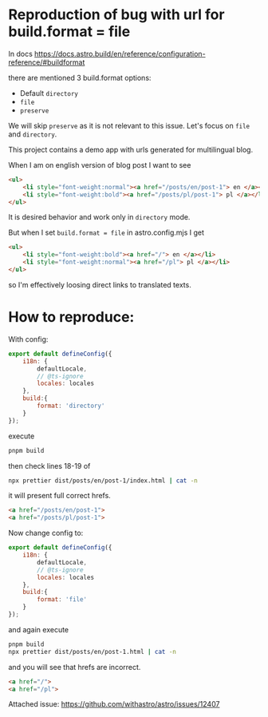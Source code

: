 # Reproduction of bug with url for build.format = file

In docs https://docs.astro.build/en/reference/configuration-reference/#buildformat

there are mentioned 3 build.format options:

- Default `directory`
- `file`
- `preserve`

We will skip `preserve` as it is not relevant to this issue. Let's focus on `file` and `directory`.

This project contains a demo app with urls generated for multilingual blog.

When I am on english version of blog post I want to see

```html
<ul>
    <li style="font-weight:normal"><a href="/posts/en/post-1"> en </a></li>
    <li style="font-weight:bold"><a href="/posts/pl/post-1"> pl </a></li>
</ul>
```

It is desired behavior and work only in `directory` mode.

But when I set `build.format = file` in astro.config.mjs I get

```html
<ul>
    <li style="font-weight:bold"><a href="/"> en </a></li>
    <li style="font-weight:normal"><a href="/pl"> pl </a></li>
</ul>
```

so I'm effectively loosing direct links to translated texts.

# How to reproduce:

With config:

```js
export default defineConfig({
    i18n: {
        defaultLocale,
        // @ts-ignore
        locales: locales
    },
    build:{
        format: 'directory'
    }
});
```

execute

```bash
pnpm build
```

then check lines 18-19 of

```bash
npx prettier dist/posts/en/post-1/index.html | cat -n
```

it will present full correct hrefs.

```html
<a href="/posts/en/post-1">
<a href="/posts/pl/post-1">
```

Now change config to:

```js
export default defineConfig({
    i18n: {
        defaultLocale,
        // @ts-ignore
        locales: locales
    },
    build:{
        format: 'file'
    }
});
```

and again execute

```bash
pnpm build
npx prettier dist/posts/en/post-1.html | cat -n
```

and you will see that hrefs are incorrect.

```html
<a href="/">
<a href="/pl">
```

Attached issue: https://github.com/withastro/astro/issues/12407
